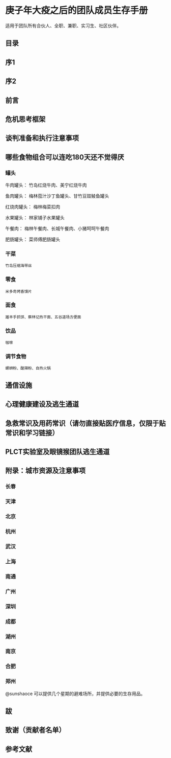 # 庚子年大疫之后的团队成员生存手册

适用于团队所有合伙人、全职、兼职、实习生、社区伙伴。


## 目录

## 序1

## 序2

## 前言

## 危机思考框架

## 谈判准备和执行注意事项

## 哪些食物组合可以连吃180天还不觉得厌

### 罐头

牛肉罐头： 竹岛红烧牛肉、美宁红烧牛肉

鱼肉罐头： 梅林茄汁沙丁鱼罐头、甘竹豆豉鲮鱼罐头

红烧肉罐头： 梅林梅菜扣肉

水果罐头： 林家铺子水果罐头

午餐肉： 梅林午餐肉、长城午餐肉、小猪呵呵午餐肉

肥肠罐头： 菜师傅肥肠罐头

### 干菜

    竹岛压缩海带丝

### 零食

    米多奇烤香馍片

### 面食

    雄丰手抓饼、蔡林记热干面、五谷道场方便面
    
### 饮品

    咖啡
    
### 调节食物

    螺蛳粉、酸辣粉、自热火锅

## 通信设施

## 心理健康建设及逃生通道

## 急救常识及用药常识（请勿直接贴医疗信息，仅限于贴常识和学习链接）

## PLCT实验室及眼镜猴团队逃生通道

## 附录：城市资源及注意事项

### 长春

### 天津

### 北京

### 杭州

### 武汉

### 上海

### 南通

### 广州

### 深圳

### 成都

### 湖州

### 南京

### 合肥

### 郑州

@sunshaoce 可以提供几个星期的避难场所，并提供必要的生存用品。

## 跋

## 致谢（贡献者名单）

## 参考文献
